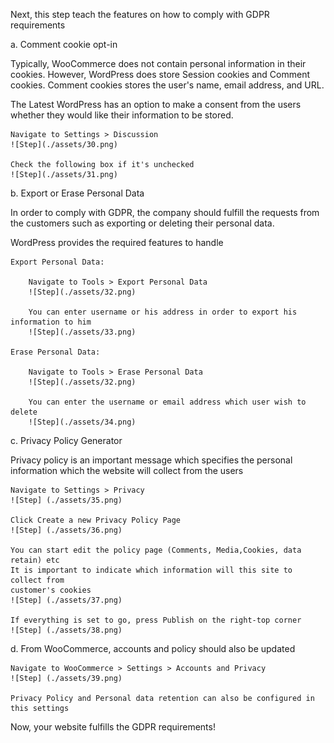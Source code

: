
Next, this step teach the features on how to comply with GDPR requirements

a. Comment cookie opt-in

Typically, WooCommerce does not contain personal information in their cookies.
However, WordPress does store Session cookies and Comment cookies. Comment cookies
stores the user's name, email address, and URL.

The Latest WordPress has an option to make a consent from the users whether they
would like their information to be stored.

	Navigate to Settings > Discussion
	![Step](./assets/30.png)
	
	Check the following box if it's unchecked
	![Step](./assets/31.png)
	
b. Export or Erase Personal Data

In order to comply with GDPR, the company should fulfill the requests from the customers
such as exporting or deleting their personal data.

WordPress provides the required features to handle

	Export Personal Data:
	
		Navigate to Tools > Export Personal Data
		![Step](./assets/32.png)
	
		You can enter username or his address in order to export his information to him
		![Step](./assets/33.png)
	
	Erase Personal Data:
		
		Navigate to Tools > Erase Personal Data
		![Step](./assets/32.png)
		
		You can enter the username or email address which user wish to delete
		![Step](./assets/34.png)
		
c. Privacy Policy Generator

Privacy policy is an important message which specifies the personal information which
the website will collect from the users

	Navigate to Settings > Privacy
	![Step] (./assets/35.png)

	Click Create a new Privacy Policy Page
	![Step] (./assets/36.png)
	
	You can start edit the policy page (Comments, Media,Cookies, data retain) etc
	It is important to indicate which information will this site to collect from
	customer's cookies
	![Step] (./assets/37.png)
	
	If everything is set to go, press Publish on the right-top corner
	![Step] (./assets/38.png)
	
d. From WooCommerce, accounts and policy should also be updated
	
	Navigate to WooCommerce > Settings > Accounts and Privacy
	![Step] (./assets/39.png)
	
	Privacy Policy and Personal data retention can also be configured in this settings
	
Now, your website fulfills the GDPR requirements!


	
	